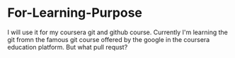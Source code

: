 # For-Learning-Purpose
I will use it for my coursera git and github course. Currently I'm learning the git fromn the famous git course offered by the google in the coursera education platform. But what pull requst?

